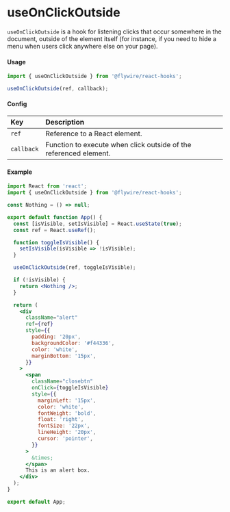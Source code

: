 # useOnClickOutside

`useOnClickOutside` is a hook for listening clicks that occur somewhere in the
document, outside of the element itself (for instance, if you need to hide a
menu when users click anywhere else on your page).

#### Usage

```js
import { useOnClickOutside } from '@flywire/react-hooks';

useOnClickOutside(ref, callback);
```

#### Config

| Key        | Description                                                       |
| :--------- | :---------------------------------------------------------------- |
| `ref`      | Reference to a React element.                                     |
| `callback` | Function to execute when click outside of the referenced element. |

#### Example

```jsx harmony
import React from 'react';
import { useOnClickOutside } from '@flywire/react-hooks';

const Nothing = () => null;

export default function App() {
  const [isVisible, setIsVisible] = React.useState(true);
  const ref = React.useRef();

  function toggleIsVisible() {
    setIsVisible(isVisible => !isVisible);
  }

  useOnClickOutside(ref, toggleIsVisible);

  if (!isVisible) {
    return <Nothing />;
  }

  return (
    <div
      className="alert"
      ref={ref}
      style={{
        padding: '20px',
        backgroundColor: '#f44336',
        color: 'white',
        marginBottom: '15px',
      }}
    >
      <span
        className="closebtn"
        onClick={toggleIsVisible}
        style={{
          marginLeft: '15px',
          color: 'white',
          fontWeight: 'bold',
          float: 'right',
          fontSize: '22px',
          lineHeight: '20px',
          cursor: 'pointer',
        }}
      >
        &times;
      </span>
      This is an alert box.
    </div>
  );
}

export default App;
```
